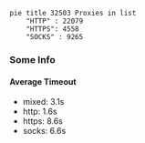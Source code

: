 
```mermaid
pie title 32503 Proxies in list
    "HTTP" : 22079
    "HTTPS": 4558
    "SOCKS" : 9265
```

### Some Info
#### Average Timeout

- mixed: 3.1s
- http: 1.6s
- https: 8.6s
- socks: 6.6s